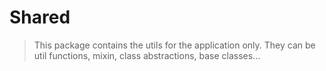 # Shared

> This package contains the utils for the application only. They can be util functions, mixin, class abstractions, base classes...
